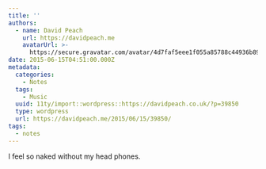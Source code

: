 ```yaml
---
title: ''
authors:
  - name: David Peach
    url: https://davidpeach.me
    avatarUrl: >-
      https://secure.gravatar.com/avatar/4d7faf5eee1f055a85788c44936b8995eaab6dfb004e7854ec747ccb272e91ee?s=96&d=mm&r=g
date: 2015-06-15T04:51:00.000Z
metadata:
  categories:
    - Notes
  tags:
    - Music
  uuid: 11ty/import::wordpress::https://davidpeach.co.uk/?p=39850
  type: wordpress
  url: https://davidpeach.me/2015/06/15/39850/
tags:
  - notes
---
```

I feel so naked without my head phones.